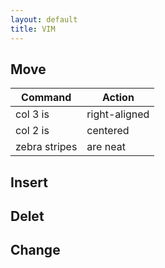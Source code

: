 ```yaml
---
layout: default
title: VIM
---
```

##  Move

| Command       | Action        |
| ------------- |-------------- |
| col 3 is      | right-aligned |
| col 2 is      | centered      |
| zebra stripes | are neat      |

## Insert
## Delet
## Change
